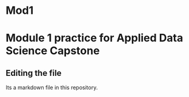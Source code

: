 # Mod1
# Module 1 practice for Applied Data Science Capstone
## Editing the file
Its a markdown file in this repository.
